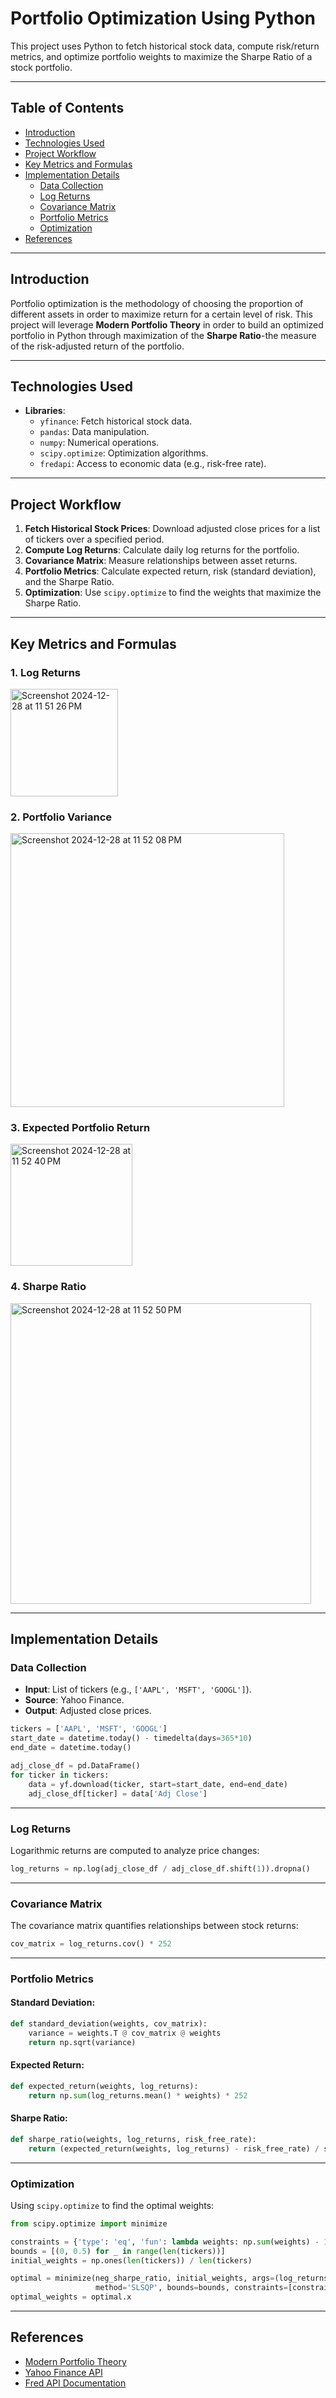 # **Portfolio Optimization Using Python**

This project uses Python to fetch historical stock data, compute risk/return metrics, and optimize portfolio weights to maximize the Sharpe Ratio of a stock portfolio.

---

## **Table of Contents**
- [Introduction](#introduction)
- [Technologies Used](#technologies-used)
- [Project Workflow](#project-workflow)
- [Key Metrics and Formulas](#key-metrics-and-formulas)
- [Implementation Details](#implementation-details)
  - [Data Collection](#data-collection)
  - [Log Returns](#log-returns)
  - [Covariance Matrix](#covariance-matrix)
  - [Portfolio Metrics](#portfolio-metrics)
  - [Optimization](#optimization)
- [References](#references)

---

## **Introduction**
Portfolio optimization is the methodology of choosing the proportion of different assets in order to maximize return for a certain level of risk. This project will leverage **Modern Portfolio Theory** in order to build an optimized portfolio in Python through maximization of the **Sharpe Ratio**-the measure of the risk-adjusted return of the portfolio.

---

## **Technologies Used**
- **Libraries**:
  - `yfinance`: Fetch historical stock data.
  - `pandas`: Data manipulation.
  - `numpy`: Numerical operations.
  - `scipy.optimize`: Optimization algorithms.
  - `fredapi`: Access to economic data (e.g., risk-free rate).

---

## **Project Workflow**

1. **Fetch Historical Stock Prices**: Download adjusted close prices for a list of tickers over a specified period.
2. **Compute Log Returns**: Calculate daily log returns for the portfolio.
3. **Covariance Matrix**: Measure relationships between asset returns.
4. **Portfolio Metrics**: Calculate expected return, risk (standard deviation), and the Sharpe Ratio.
5. **Optimization**: Use `scipy.optimize` to find the weights that maximize the Sharpe Ratio.

---

## **Key Metrics and Formulas**

### **1. Log Returns**
<img width="172" alt="Screenshot 2024-12-28 at 11 51 26 PM" src="https://github.com/user-attachments/assets/ec251705-1d24-4418-8dab-b309f8740581" />

### **2. Portfolio Variance**
<img width="438" alt="Screenshot 2024-12-28 at 11 52 08 PM" src="https://github.com/user-attachments/assets/7c5ab689-6292-4c8d-8a34-bb506f6330bf" />

### **3. Expected Portfolio Return**
<img width="195" alt="Screenshot 2024-12-28 at 11 52 40 PM" src="https://github.com/user-attachments/assets/c003cb95-c31e-4fff-b5fe-bb3c84f3ad2b" />

### **4. Sharpe Ratio**
<img width="481" alt="Screenshot 2024-12-28 at 11 52 50 PM" src="https://github.com/user-attachments/assets/33e8be68-1741-4186-9622-7cba800c5479" />


---

## **Implementation Details**

### **Data Collection**
- **Input**: List of tickers (e.g., `['AAPL', 'MSFT', 'GOOGL']`).
- **Source**: Yahoo Finance.
- **Output**: Adjusted close prices.

```python
tickers = ['AAPL', 'MSFT', 'GOOGL']
start_date = datetime.today() - timedelta(days=365*10)
end_date = datetime.today()

adj_close_df = pd.DataFrame()
for ticker in tickers:
    data = yf.download(ticker, start=start_date, end=end_date)
    adj_close_df[ticker] = data['Adj Close']
```

---

### **Log Returns**
Logarithmic returns are computed to analyze price changes:
```python
log_returns = np.log(adj_close_df / adj_close_df.shift(1)).dropna()
```

---

### **Covariance Matrix**
The covariance matrix quantifies relationships between stock returns:
```python
cov_matrix = log_returns.cov() * 252
```

---

### **Portfolio Metrics**

#### Standard Deviation:
```python
def standard_deviation(weights, cov_matrix):
    variance = weights.T @ cov_matrix @ weights
    return np.sqrt(variance)
```

#### Expected Return:
```python
def expected_return(weights, log_returns):
    return np.sum(log_returns.mean() * weights) * 252
```

#### Sharpe Ratio:
```python
def sharpe_ratio(weights, log_returns, risk_free_rate):
    return (expected_return(weights, log_returns) - risk_free_rate) / standard_deviation(weights, cov_matrix)
```

---

### **Optimization**
Using `scipy.optimize` to find the optimal weights:
```python
from scipy.optimize import minimize

constraints = {'type': 'eq', 'fun': lambda weights: np.sum(weights) - 1}
bounds = [(0, 0.5) for _ in range(len(tickers))]
initial_weights = np.ones(len(tickers)) / len(tickers)

optimal = minimize(neg_sharpe_ratio, initial_weights, args=(log_returns, cov_matrix, risk_free_rate),
                   method='SLSQP', bounds=bounds, constraints=[constraints])
optimal_weights = optimal.x
```

---

## **References**
- [Modern Portfolio Theory](https://en.wikipedia.org/wiki/Modern_portfolio_theory)
- [Yahoo Finance API](https://pypi.org/project/yfinance/)
- [Fred API Documentation](https://fred.stlouisfed.org/)
